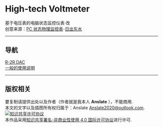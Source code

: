 # High-tech Voltmeter

基于电压表的电脑状态监控仪表·改  
创意来源：[PC 状态物理监控表](https://github.com/ShaderFallback/CpuRamGet)-[日出东水](https://space.bilibili.com/319287192)  

---
## 导航
[R-2R DAC](./R2R%20DAC.md)  
[一般的使用说明](./使用说明.md)

---
## 版权相关
要复制请提供出处以及作者（作者就是我本人 **Anslate** ），不能商用.  
本文的文字以及插图所有权归属于：Anslate Anslate2020@outlook.com.  
<a rel="license" href="http://creativecommons.org/licenses/by-nc/4.0/"><img alt="知识共享许可协议" style="border-width:0" src="https://i.creativecommons.org/l/by-nc/4.0/88x31.png" /></a><br />本作品采用<a rel="license" href="http://creativecommons.org/licenses/by-nc/4.0/">知识共享署名-非商业性使用 4.0 国际许可协议</a>进行许可.  